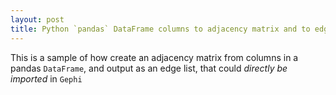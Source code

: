 ```yaml
---
layout: post
title: Python `pandas` DataFrame columns to adjacency matrix and to edge list
---
```

This is a sample of how create an adjacency matrix from columns in a pandas
`DataFrame`, and output as an edge list, that could _directly be imported_ in `Gephi`

[comment]: <> (check the notebook `influences_to_network.ipynb`)
